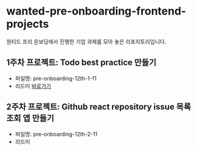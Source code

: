 # wanted-pre-onboarding-frontend-projects
원티드 프리 온보딩에서 진행한 기업 과제를 모아 놓은 리포지토리입니다. 

## 1주차 프로젝트: Todo best practice 만들기
* 파일명: pre-onboarding-12th-1-11
* 리드미 [바로가기](https://github.com/Aroma-oh/wanted-pre-onboarding-frontend-projects/blob/main/pre-onboarding-12th-1-11/README.md)

## 2주차 프로젝트: Github react repository issue 목록 조회 앱 만들기
* 파일명: pre-onboarding-12th-2-11
* 리드미 
